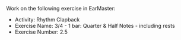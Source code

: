 Work on the following exercise in EarMaster:
- Activity: Rhythm Clapback
- Exercise Name: 3/4 - 1 bar: Quarter & Half Notes - including rests
- Exercise Number: 2.5
